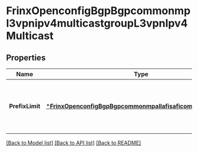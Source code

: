 # FrinxOpenconfigBgpBgpcommonmpl3vpnipv4multicastgroupL3vpnIpv4Multicast

## Properties
Name | Type | Description | Notes
------------ | ------------- | ------------- | -------------
**PrefixLimit** | [***FrinxOpenconfigBgpBgpcommonmpallafisaficommonPrefixLimit**](frinx.openconfig.bgp.bgpcommonmpallafisaficommon.PrefixLimit.md) | Optional[Configure the maximum number of prefixes that will be accepted from a peer] REF:Optional.empty | [optional] [default to null]

[[Back to Model list]](../README.md#documentation-for-models) [[Back to API list]](../README.md#documentation-for-api-endpoints) [[Back to README]](../README.md)


